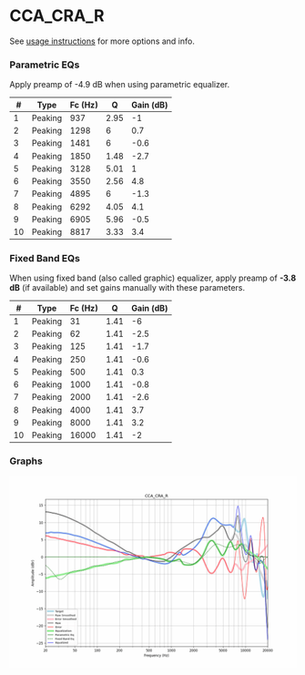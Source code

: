 # CCA_CRA_R
See [usage instructions](https://github.com/jaakkopasanen/AutoEq#usage) for more options and info.

### Parametric EQs
Apply preamp of -4.9 dB when using parametric equalizer.

|   # | Type    |   Fc (Hz) |    Q |   Gain (dB) |
|-----|---------|-----------|------|-------------|
|   1 | Peaking |       937 | 2.95 |        -1   |
|   2 | Peaking |      1298 | 6    |         0.7 |
|   3 | Peaking |      1481 | 6    |        -0.6 |
|   4 | Peaking |      1850 | 1.48 |        -2.7 |
|   5 | Peaking |      3128 | 5.01 |         1   |
|   6 | Peaking |      3550 | 2.56 |         4.8 |
|   7 | Peaking |      4895 | 6    |        -1.3 |
|   8 | Peaking |      6292 | 4.05 |         4.1 |
|   9 | Peaking |      6905 | 5.96 |        -0.5 |
|  10 | Peaking |      8817 | 3.33 |         3.4 |

### Fixed Band EQs
When using fixed band (also called graphic) equalizer, apply preamp of **-3.8 dB** (if available) and set gains manually with these parameters.

|   # | Type    |   Fc (Hz) |    Q |   Gain (dB) |
|-----|---------|-----------|------|-------------|
|   1 | Peaking |        31 | 1.41 |        -6   |
|   2 | Peaking |        62 | 1.41 |        -2.5 |
|   3 | Peaking |       125 | 1.41 |        -1.7 |
|   4 | Peaking |       250 | 1.41 |        -0.6 |
|   5 | Peaking |       500 | 1.41 |         0.3 |
|   6 | Peaking |      1000 | 1.41 |        -0.8 |
|   7 | Peaking |      2000 | 1.41 |        -2.6 |
|   8 | Peaking |      4000 | 1.41 |         3.7 |
|   9 | Peaking |      8000 | 1.41 |         3.2 |
|  10 | Peaking |     16000 | 1.41 |        -2   |

### Graphs
![](./CCA_CRA_R.png)
